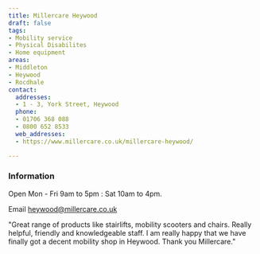 ```yaml
---
title: Millercare Heywood
draft: false
tags:
- Mobility service
- Physical Disabilites
- Home equipment
areas:
- Middleton
- Heywood
- Rocdhale
contact:
  addresses:
  - 1 - 3, York Street, Heywood
  phone:
  - 01706 368 088
  - 0800 652 8533
  web_addresses:
  - https://www.millercare.co.uk/millercare-heywood/

---
```


### Information

Open Mon - Fri  9am to 5pm :
Sat  10am to 4pm.

Email heywood@millercare.co.uk

"Great range of products like stairlifts, mobility scooters and chairs. Really helpful, friendly and knowledgeable staff. I am really happy that we have finally got a decent mobility shop in Heywood. Thank you Millercare."
